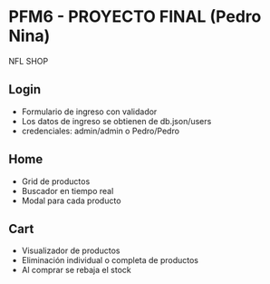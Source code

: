 # PFM6 - PROYECTO FINAL (Pedro Nina)

NFL SHOP  

## Login
- Formulario de ingreso con validador
- Los datos de ingreso se obtienen de db.json/users
- credenciales: admin/admin o Pedro/Pedro

## Home
- Grid de productos
- Buscador en tiempo real
- Modal para cada producto

## Cart
- Visualizador de productos
- Eliminación individual o completa de productos
- Al comprar se rebaja el stock


